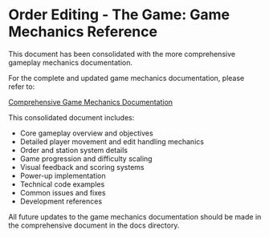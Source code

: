 # Order Editing - The Game: Game Mechanics Reference

This document has been consolidated with the more comprehensive gameplay mechanics documentation.

For the complete and updated game mechanics documentation, please refer to:

[Comprehensive Game Mechanics Documentation](./docs/GAMEPLAY_MECHANICS.md)

This consolidated document includes:
- Core gameplay overview and objectives
- Detailed player movement and edit handling mechanics
- Order and station system details
- Game progression and difficulty scaling
- Visual feedback and scoring systems
- Power-up implementation
- Technical code examples
- Common issues and fixes
- Development references

All future updates to the game mechanics documentation should be made in the comprehensive document in the docs directory.
